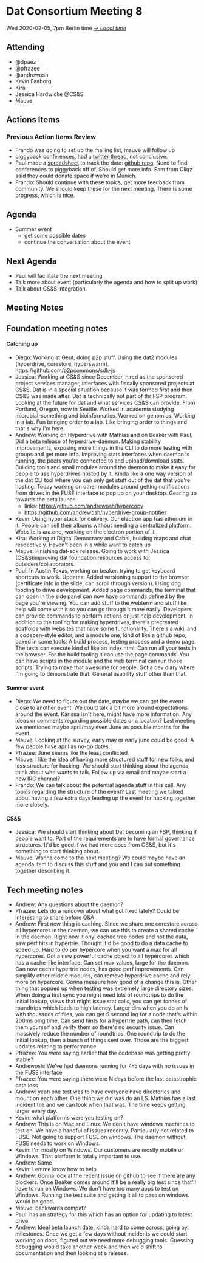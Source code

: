 # Dat Consortium Meeting 8

Wed 2020-02-05, 7pm Berlin time _[→ Local time](https://www.thetimezoneconverter.com/?t=7pm&tz=Berlin&)_


## Attending

- @dpaez
- @pfrazee
- @andrewosh
- Kevin Faaborg
- Kira
- Jessica Hardwicke @CS&S
- Mauve

## Actions Items

### Previous Action Items Review

- Frando was going to set up the mailing list, mauve will follow up
- piggyback conferences, had a [twitter thread](https://twitter.com/RangerMauve/status/1221555008187047942), not conclusive.
- Paul made a [spreadsheet](https://docs.google.com/spreadsheets/d/1C05PNuP_IZy5k6p3IYRQ0_F65LjPTzli3MWTYwV2b08/edit#gid=0) to track the date: [github repo](https://github.com/datproject/organization/pull/13). Need to find conferences to piggyback off of. Should get more info. Sam from Cliqz said they could donate space if we're in Munich.
- Frando: Should continue with these topics, get more feedback from community. We should keep these for the next meeting. There is some progress, which is nice.

## Agenda
- Summer event
    - get some possible dates
    - continue the conversation about the event

## Next Agenda

- Paul will facilitate the next meeting
- Talk more about event (particularly the agenda and how to split up work)
- Talk about CS&S integration.

## Meeting Notes

## **Foundation meeting notes**

#### Catching up

- Diego: Working at Geut, doing p2p stuff. Using the dat2 modules (hyperdrive, corestore, hyperswarm). https://github.com/p2pcommons/sdk-js
- Jessica: Working at CS&S since December, hired as the sponsored project services manager, interfaces with fiscally sponsored projects at CS&S. Dat is in a special situation because it was formed first and then CS&S was made after. Dat is technically not part of thr FSP program. Looking at the future for dat and what services CS&S can provide. From Portland, Oregon, now in Seattle. Worked in academia studying microbial-something and bioinformatics. Worked on genomics. Working in a lab. Fun bringing order to a lab. Like bringing order to things and that's why I'm here.
- Andrew: Working on Hyperdrive with Mathias and on Beaker with Paul. Did a beta release of hyperdrive-daemon. Making stability improvements, exposing more things in the CLI to do more testing with groups and get more info. Improving stats interfaces when daemon is running, the peers you're connected to and upload/download stats. Building tools and small modules around the daemon to make it easy for people to use hyperdrives hosted by it. Kinda like a one way version of the dat CLI tool where you can only get stuff out of the dat that you're hosting. Today working on other modules around getting notifications from drives in the FUSE interface to pop up on your desktop. Gearing up towards the beta launch.
    - links: https://github.com/andrewosh/hypercopy
    - https://github.com/andrewosh/hyperdrive-group-notifier
- Kevin: Using hyper stack for delivery. Our electron app has etherium in it. People can sell their albums without needing a centralized platform. Website is ara.one, working on the electron portion of it.
- Kira: Working at Digital Democracy and Cabal, building maps and chat respectively. Haven't been in a while want to catch up
- Mauve: Finishing dat-sdk release. Going to work with Jessica (CS&S)improving dat foundation resources access for outsiders/collaborators.
- Paul: In Austin Texas, working on beaker. trying to get keyboard shortcuts to work. Updates: Added versioning support to the browser (certificate info in the slide, can scroll through version). Using dog fooding to drive development. Added page commands, the terminal that can open in the side panel can now have commands defined by the page you're viewing. You can add stuff to the webterm and stuff like help will come with it so you can go through it more easily. Developers can provide commands to perform actions or just help development. In addition to the tooling for making hyperdrives, there's precreated scaffolds with websites that have some functionality. There's a wiki, and a codepen-style editor, and a module one, kind of like a github repo, baked in some tools: A build process, testing process and a demo page. The tests can execute kind of like an index.html. Can run all your tests in the browser. For the build tooling it can use the page commands. You can have scripts in the module and the web terminal can run those scripts. Trying to make that awesome for people. Got a dev diary where I'm going to demonstrate that. General usability stuff other than that.

#### Summer event

- Diego: We need to figure out the date, maybe we can get the event close to another event. We could talk a bit more around expectations around the event. Karissa isn't here, might have more information. Any ideas or comments regarding possible dates or a location? Last meeting we mentioned maybe april/may even June as possible months for the event.
- Mauve: Looking at the survey, early may or early june could be good. A few people have april as no-go dates.
- Pfrazee: June seems like the least conflicted.
- Mauve: I like the idea of having more structured stuff for new folks, and less structure for hacking. We should start thinking about the agenda, think about who wants to talk. Follow up via email and maybe start a new IRC channel?
- Frando: We can talk about the potential agenda stuff in this call. Any topics regarding the structure of the event? Last meeting we talked about having a few extra days leading up the event for hacking together more closely.

#### CS&S

- Jessica: We should start thinking about Dat becoming an FSP, thinking if people want to. Part of the requirements are to have formal governance structures. It'd be good if we had more docs from CS&S, but it's something to start thinking about.
- Mauve: Wanna come to the next meeting? We could maybe have an agenda item to discuss this stuff and you and I can put something together describing it.

## **Tech meeting notes**

- Andrew: Any questions about the daemon?
- Pfrazee: Lets do a rundown about what got fixed lately? Could be interesting to share before Q&A
- Andrew: First new thing is caching. Since we share one corestore across all hypercores in the daemon, we can use this to create a shared cache in the daemon. Right now it onyl cached tree nodes and not the data, saw perf hits in hypertrie. Thought it'd be good to do a data cache to speed up. Hard to do per hypercore when you want a max for all hypercores. Got a new powerful cache object to all hypercores which has a cache-like interface. Can set max values, large for the daemon. Can now cache hypertrie nodes, has good perf improvements. Can simplify other middle modules, can remove hyperdrive cache and rely more on hypercore. Gonna measure how good of a change this is. Other thing that popued up when testing was extremely large directory sizes. When doing a first sync you might need lots of roundtrips to do the initial lookup, views that might issue stat calls, you can get tonnes of roundtrips which leads to high latency. Larger dirs when you do an ls with thousands of files, you can get 5 second lag for a node that's within 200ms ping time. Can send hints for a hypertrie path, can then fetch them yourself and verify them so there's no security issue. Can massively reduce the number of roundtrips. One roundtrip to do the initial lookup, then a bunch of things sent over. Those are the biggest updates relating to performance.
- Pfrazee: You were saying earlier that the codebase was getting pretty stable?
- Andrewosh: We've had daemons running for 4-5 days with no issues in the FUSE interface
- Pfrazee: You were saying there were N days before the last catastrophic data loss
- Andrew: yeah one test was to have everyone have directories and mount on each other. One thing we did was do an LS. Mathias has a last incident file and we can look when that was. The time keeps getting larger every day.
- Kevin: what platforms were you testing on?
- Andrew: This is on Mac and Linux. We don't have windows machines to test on. We have a handful of issues recently. Particularly not related to FUSE. Not going to support FUSE on windows. The daemon without FUSE needs to work on Windows.
- Kevin: I'm mostly on Windows. Our customers are mostly mobile or Windows. That platform is totally important to use.
- Andrew: Same
- Kevin: Lemme know how to help
- Andrew: Gonna look at the recent issue on github to see if there are any blockers. Once Beaker comes around it'll be a really big test since that'll have to run on Windows. We don't have too many apps to test on Windows. Running the test suite and getting it all to pass on windows would be good.
- Mauve: backwards compat?
- Paul: has an strategy for this which has an option for updating to latest drive.
- Andrew: Ideal beta launch date, kinda hard to come across, going by milestones. Once we get a few days without incidents we could start working on docs, figured out we need more debugging tools. Guessing debugging would take another week and then we'd shift to documentation and then looking at a release.

